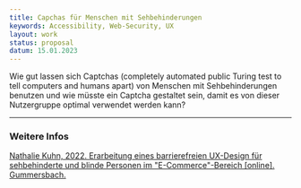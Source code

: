 ```yaml
---
title: Capchas für Menschen mit Sehbehinderungen
keywords: Accessibility, Web-Security, UX
layout: work
status: proposal
datum: 15.01.2023
---
```


Wie gut lassen sich Captchas (completely automated public Turing test to tell computers and humans apart) von Menschen mit Sehbehinderungen benutzen und wie müsste ein Captcha gestaltet sein, damit es von dieser Nutzergruppe optimal verwendet werden kann?

---

### Weitere Infos
[Nathalie Kuhn, 2022. Erarbeitung eines barrierefreien UX-Design für sehbehinderte und blinde Personen im &quot;E-Commerce&quot;-Bereich [online]. Gummersbach.](https://doi.org/10.57683/EPUB-2040)